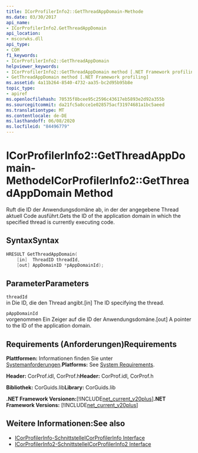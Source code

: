 ```yaml
---
title: ICorProfilerInfo2::GetThreadAppDomain-Methode
ms.date: 03/30/2017
api_name:
- ICorProfilerInfo2.GetThreadAppDomain
api_location:
- mscorwks.dll
api_type:
- COM
f1_keywords:
- ICorProfilerInfo2::GetThreadAppDomain
helpviewer_keywords:
- ICorProfilerInfo2::GetThreadAppDomain method [.NET Framework profiling]
- GetThreadAppDomain method [.NET Framework profiling]
ms.assetid: 4a11b264-8540-4732-aa35-bc2d95b95b8e
topic_type:
- apiref
ms.openlocfilehash: 70535f8bcee95c2596c43617eb5893e2d92a355b
ms.sourcegitcommit: da21fc5a8cce1e028575acf31974681a1bc5aeed
ms.translationtype: MT
ms.contentlocale: de-DE
ms.lasthandoff: 06/08/2020
ms.locfileid: "84496779"
---
```

# <a name="icorprofilerinfo2getthreadappdomain-method"></a><span data-ttu-id="cf52c-102">ICorProfilerInfo2::GetThreadAppDomain-Methode</span><span class="sxs-lookup"><span data-stu-id="cf52c-102">ICorProfilerInfo2::GetThreadAppDomain Method</span></span>
<span data-ttu-id="cf52c-103">Ruft die ID der Anwendungsdomäne ab, in der der angegebene Thread aktuell Code ausführt.</span><span class="sxs-lookup"><span data-stu-id="cf52c-103">Gets the ID of the application domain in which the specified thread is currently executing code.</span></span>  
  
## <a name="syntax"></a><span data-ttu-id="cf52c-104">Syntax</span><span class="sxs-lookup"><span data-stu-id="cf52c-104">Syntax</span></span>  
  
```cpp  
HRESULT GetThreadAppDomain(  
    [in]  ThreadID threadId,  
    [out] AppDomainID *pAppDomainId);  
```  
  
## <a name="parameters"></a><span data-ttu-id="cf52c-105">Parameter</span><span class="sxs-lookup"><span data-stu-id="cf52c-105">Parameters</span></span>  
 `threadId`  
 <span data-ttu-id="cf52c-106">in Die ID, die den Thread angibt.</span><span class="sxs-lookup"><span data-stu-id="cf52c-106">[in] The ID specifying the thread.</span></span>  
  
 `pAppDomainId`  
 <span data-ttu-id="cf52c-107">vorgenommen Ein Zeiger auf die ID der Anwendungsdomäne.</span><span class="sxs-lookup"><span data-stu-id="cf52c-107">[out] A pointer to the ID of the application domain.</span></span>  
  
## <a name="requirements"></a><span data-ttu-id="cf52c-108">Requirements (Anforderungen)</span><span class="sxs-lookup"><span data-stu-id="cf52c-108">Requirements</span></span>  
 <span data-ttu-id="cf52c-109">**Plattformen:** Informationen finden Sie unter [Systemanforderungen](../../get-started/system-requirements.md).</span><span class="sxs-lookup"><span data-stu-id="cf52c-109">**Platforms:** See [System Requirements](../../get-started/system-requirements.md).</span></span>  
  
 <span data-ttu-id="cf52c-110">**Header:** CorProf.idl, CorProf.h</span><span class="sxs-lookup"><span data-stu-id="cf52c-110">**Header:** CorProf.idl, CorProf.h</span></span>  
  
 <span data-ttu-id="cf52c-111">**Bibliothek:** CorGuids.lib</span><span class="sxs-lookup"><span data-stu-id="cf52c-111">**Library:** CorGuids.lib</span></span>  
  
 <span data-ttu-id="cf52c-112">**.NET Framework Versionen:**[!INCLUDE[net_current_v20plus](../../../../includes/net-current-v20plus-md.md)]</span><span class="sxs-lookup"><span data-stu-id="cf52c-112">**.NET Framework Versions:** [!INCLUDE[net_current_v20plus](../../../../includes/net-current-v20plus-md.md)]</span></span>  
  
## <a name="see-also"></a><span data-ttu-id="cf52c-113">Weitere Informationen:</span><span class="sxs-lookup"><span data-stu-id="cf52c-113">See also</span></span>

- [<span data-ttu-id="cf52c-114">ICorProfilerInfo-Schnittstelle</span><span class="sxs-lookup"><span data-stu-id="cf52c-114">ICorProfilerInfo Interface</span></span>](icorprofilerinfo-interface.md)
- [<span data-ttu-id="cf52c-115">ICorProfilerInfo2-Schnittstelle</span><span class="sxs-lookup"><span data-stu-id="cf52c-115">ICorProfilerInfo2 Interface</span></span>](icorprofilerinfo2-interface.md)
